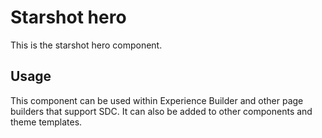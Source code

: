 
# Starshot hero

This is the starshot hero component.

## Usage

This component can be used within Experience Builder and other page builders
that support SDC. It can also be added to other components and theme templates.
